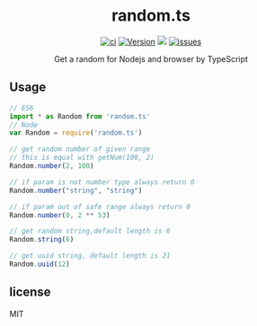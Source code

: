 <h1 align="center">random.ts</h1>

<p align="center">
    <a href="https://www.travis-ci.org/isLishude/random-ts"><img src="https://www.travis-ci.org/isLishude/random.ts.svg?branch=master" alt="ci"></a>
    <a href="https://www.npmjs.com/package/random-ts"><img src="https://img.shields.io/npm/v/random.ts.svg" alt="Version"></a>
    <a href="https://codecov.io/gh/isLishude/random-ts"><img src="https://codecov.io/gh/isLishude/random.ts/branch/master/graph/badge.svg" /></a>
    <a href="https://github.com/isLishude/random-ts/issues"><img src="https://img.shields.io/github/issues/islishude/random.ts.svg" alt="issues"></a>
    <br/>
</p>


<p align="center">Get a random for Nodejs and browser by TypeScript</p>

## Usage

```js
// ES6
import * as Random from 'random.ts'
// Node
var Random = require('random.ts')

// get random number of given range
// this is equal with getNum(100, 2)
Random.number(2, 100)

// if param is not number type always return 0
Random.number("string", "string")

// if param out of safe range always return 0
Random.number(0, 2 ** 53)

// get random string,default length is 6
Random.string(6)

// get uuid string, default length is 21
Random.uuid(12)
```

## license
MIT